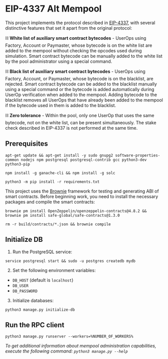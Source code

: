 # EIP-4337 Alt Mempool

This project implements the protocol described in
[EIP-4337](https://eips.ethereum.org/EIPS/eip-4337), with several 
distinctive features that set it apart from the original protocol:

⛓️ **White list of auxiliary smart contract bytecodes** - UserOps using Factory,
Account or Paymaster, whose bytecode is on the white list are added to the
mempool without checking the opcodes used during simulation. Smart contract
bytecode can be manually added to the white list by the pool administrator
using a special command.

⛓️ **Black list of auxiliary smart contract bytecodes** - UserOps using Factory,
Account, or Paymaster, whose bytecode is on the blacklist, are rejected.
Smart contract bytecode can be added to the blacklist manually using a
special command or the bytecode is added automatically during UserOp
verification when added to the mempool. Adding bytecode to the blacklist
removes all UserOps that have already been added to the mempool if the
bytecode used in them is added to the blacklist.

⛓️ **Zero tolerance** - Within the pool, only one UserOp that uses the same
bytecode, not on the white list, can be present simultaneously. The stake
check described in EIP-4337 is not performed at the same time.

## Prerequisites

```shell
apt-get update && apt-get install -y sudo gnupg2 software-properties-common nodejs npm postgresql postgresql-contrib gcc python3-dev python3-pip
```
```shell
npm install -g ganache-cli && npm install -g solc
```
```shell
python3 -m pip install -r requirements.txt
```
This project uses the [Brownie](https://eth-brownie.readthedocs.io/en/stable/)
framework for testing and generating ABI of smart contracts. Before beginning
work, you need to install the necessary packages and compile the smart contracts:

```shell
brownie pm install OpenZeppelin/openzeppelin-contracts@4.8.2 && brownie pm install safe-global/safe-contracts@1.3.0
```
```shell
rm -r build/contracts/*.json && brownie compile
```
## Initialize DB
1. Run the PostgreSQL service:
```shell
service postgresql start && sudo -u postgres createdb mydb
```
2. Set the following environment variables:
- `DB_HOST` (default is `localhost`)
- `DB_USER`
- `DB_PASSWORD`
3. Initialize databases:
```shell
python3 manage.py initialize-db
```
## Run the RPC client

```shell
python3 manage.py runserver --workers=%NUMBER_OF_WORKERS%
```
_To get additional information about mempool administration capabilities,
execute the following command: ```python3 manage.py --help```_